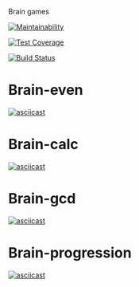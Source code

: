Brain games

[![Maintainability](https://api.codeclimate.com/v1/badges/a99a88d28ad37a79dbf6/maintainability)](https://codeclimate.com/github/nzleonid/project-lvl1-s400/progress/maintainability)

[![Test Coverage](https://api.codeclimate.com/v1/badges/a99a88d28ad37a79dbf6/test_coverage)](https://codeclimate.com/github/nzleonid/project-lvl1-s400/progress/coverage)

[![Build Status](https://travis-ci.org/nzleonid/project-lvl1-s400.svg?branch=master)](https://travis-ci.org/nzleonid/project-lvl1-s400)

# Brain-even
[![asciicast](https://asciinema.org/a/FzPLLMjFj9bwSrL2hOY5EiIq7.svg)](https://asciinema.org/a/FzPLLMjFj9bwSrL2hOY5EiIq7)
# Brain-calc
[![asciicast](https://asciinema.org/a/COm5ckvxRWn9qfEVOFh2Sz4KA.svg)](https://asciinema.org/a/COm5ckvxRWn9qfEVOFh2Sz4KA)
# Brain-gcd
[![asciicast](https://asciinema.org/a/utB2pI61ywgbu6iJ0udlPhWKm.svg)](https://asciinema.org/a/utB2pI61ywgbu6iJ0udlPhWKm)
# Brain-progression
[![asciicast](https://asciinema.org/a/wykLeeBBMcuYEa9jfR1kjZDlZ.svg)](https://asciinema.org/a/wykLeeBBMcuYEa9jfR1kjZDlZ)
